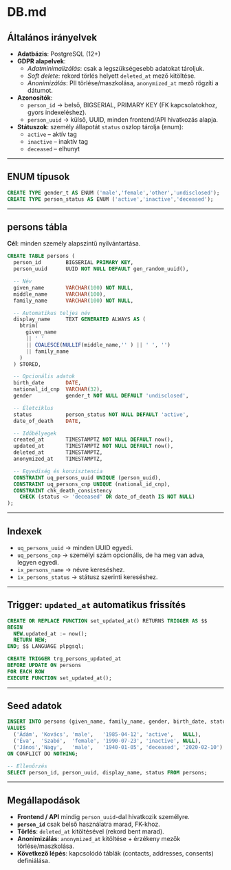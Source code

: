 # DB.md

## Általános irányelvek
- **Adatbázis**: PostgreSQL (12+)
- **GDPR alapelvek**:
  - *Adatminimalizálás*: csak a legszükségesebb adatokat tároljuk.
  - *Soft delete*: rekord törlés helyett `deleted_at` mező kitöltése.
  - *Anonimizálás*: PII törlése/maszkolása, `anonymized_at` mező rögzíti a dátumot.
- **Azonosítók**:
  - `person_id` → belső, BIGSERIAL, PRIMARY KEY (FK kapcsolatokhoz, gyors indexeléshez).
  - `person_uuid` → külső, UUID, minden frontend/API hivatkozás alapja.
- **Státuszok**: személy állapotát `status` oszlop tárolja (enum):
  - `active` – aktív tag
  - `inactive` – inaktív tag
  - `deceased` – elhunyt

---

## ENUM típusok

```sql
CREATE TYPE gender_t AS ENUM ('male','female','other','undisclosed');
CREATE TYPE person_status AS ENUM ('active','inactive','deceased');
```

---

## persons tábla

**Cél**: minden személy alapszintű nyilvántartása.

```sql
CREATE TABLE persons (
  person_id        BIGSERIAL PRIMARY KEY,
  person_uuid      UUID NOT NULL DEFAULT gen_random_uuid(),

  -- Név
  given_name       VARCHAR(100) NOT NULL,
  middle_name      VARCHAR(100),
  family_name      VARCHAR(100) NOT NULL,

  -- Automatikus teljes név
  display_name     TEXT GENERATED ALWAYS AS (
    btrim(
      given_name
      || ' '
      || COALESCE(NULLIF(middle_name,'' ) || ' ', '')
      || family_name
    )
  ) STORED,

  -- Opcionális adatok
  birth_date       DATE,
  national_id_cnp  VARCHAR(32),
  gender           gender_t NOT NULL DEFAULT 'undisclosed',

  -- Életciklus
  status           person_status NOT NULL DEFAULT 'active',
  date_of_death    DATE,

  -- Időbélyegek
  created_at       TIMESTAMPTZ NOT NULL DEFAULT now(),
  updated_at       TIMESTAMPTZ NOT NULL DEFAULT now(),
  deleted_at       TIMESTAMPTZ,
  anonymized_at    TIMESTAMPTZ,

  -- Egyediség és konzisztencia
  CONSTRAINT uq_persons_uuid UNIQUE (person_uuid),
  CONSTRAINT uq_persons_cnp UNIQUE (national_id_cnp),
  CONSTRAINT chk_death_consistency
    CHECK (status <> 'deceased' OR date_of_death IS NOT NULL)
);
```

---

## Indexek
- `uq_persons_uuid` → minden UUID egyedi.
- `uq_persons_cnp` → személyi szám opcionális, de ha meg van adva, legyen egyedi.
- `ix_persons_name` → névre kereséshez.
- `ix_persons_status` → státusz szerinti kereséshez.

---

## Trigger: `updated_at` automatikus frissítés

```sql
CREATE OR REPLACE FUNCTION set_updated_at() RETURNS TRIGGER AS $$
BEGIN
  NEW.updated_at := now();
  RETURN NEW;
END; $$ LANGUAGE plpgsql;

CREATE TRIGGER trg_persons_updated_at
BEFORE UPDATE ON persons
FOR EACH ROW
EXECUTE FUNCTION set_updated_at();
```

---

## Seed adatok

```sql
INSERT INTO persons (given_name, family_name, gender, birth_date, status, date_of_death)
VALUES 
  ('Ádám', 'Kovács', 'male',   '1985-04-12', 'active',   NULL),
  ('Éva',  'Szabó',  'female', '1990-07-23', 'inactive', NULL),
  ('János','Nagy',   'male',   '1940-01-05', 'deceased', '2020-02-10')
ON CONFLICT DO NOTHING;

-- Ellenőrzés
SELECT person_id, person_uuid, display_name, status FROM persons;
```

---

## Megállapodások
- **Frontend / API** mindig `person_uuid`-dal hivatkozik személyre.
- **`person_id`** csak belső használatra marad, FK-khoz.
- **Törlés**: `deleted_at` kitöltésével (rekord bent marad).
- **Anonimizálás**: `anonymized_at` kitöltése + érzékeny mezők törlése/maszkolása.
- **Következő lépés**: kapcsolódó táblák (contacts, addresses, consents) definiálása.
